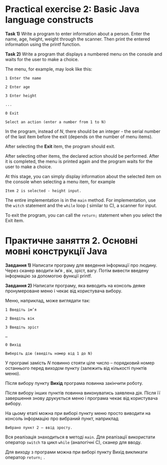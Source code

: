 # Practical exercise 2: Basic Java language constructs

**Task 1)** Write a program to enter information about a person. Enter the name, age, height, weight through the
scanner. Then print the entered information using the printf function.

**Task 2)** Write a program that displays a numbered menu on the console and waits for the user to make a choice.

The menu, for example, may look like this:

```
1 Enter the name

2 Enter age

3 Enter height

...

0 Exit

Select an action (enter a number from 1 to N)
```

In the program, instead of _N_, there should be an integer - the serial number of the last item before the exit (depends
on the number of menu items).

After selecting the **Exit** item, the program should exit.

After selecting other items, the declared action should be performed. After it is completed, the menu is printed again
and the program waits for the user to make a choice.

At this stage, you can simply display information about the selected item on the console when selecting a menu item, for
example

`Item 2 is selected - height input.`

The entire implementation is in the `main` method. For implementation, use the `witch` statement and the `while` loop (
similar to C), a scanner for input.

To exit the program, you can call the `return;` statement when you select the Exit item.

# Практичне заняття 2. Основні мовні конструкції Java

**Завдання 1)**  Написати програму для введення інформації про людину. Через сканер вводити ім’я , вік, зріст, вагу.
Потім вивести введену інформацію за допомогою функції printf.

**Завдання 2)** Написати програму, яка виводить на консоль деяке пронумероване меню і чекає від користувача вибору.

Меню, наприклад, може виглядати так:

```
1 Введіть ім’я

2 Введіть вік

3 Введіть зріст

…

0 Вихід

Виберіть дію (введіть номер від 1 до N)
```

У програмі замість _N_ повинно стояти ціле число – порядковий номер останнього перед виходом пункту (залежить від
кількості пунктів меню).

Після вибору пункту **Вихід** програма повинна закінчити роботу.

Після вибору інших пунктів повинна виконуватись заявлена дія. Після її завершення знову друкується меню і програма чекає
від користувача вибору.

На цьому етапі можна при виборі пункту меню просто виводити на консоль інформацію про вибраний пункт, наприклад

`Вибрано пункт 2 – ввід зросту.`

Вся реалізація знаходиться в методі `main`. Для реалізації використати оператор `switch` та цикл `while` (аналогічні C),
сканер для вводу.

Для виходу з програми можна при виборі пункту Вихід викликати оператор `return;` .